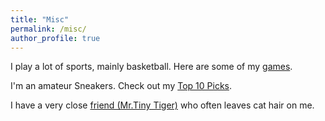 ```yaml
---
title: "Misc"
permalink: /misc/
author_profile: true
---
```




I play a lot of sports, mainly basketball. Here are some of my [games]().

I'm an amateur Sneakers. Check out my [Top 10 Picks](). 

I have a very close [friend (Mr.Tiny Tiger)]() who often leaves cat hair on me.

